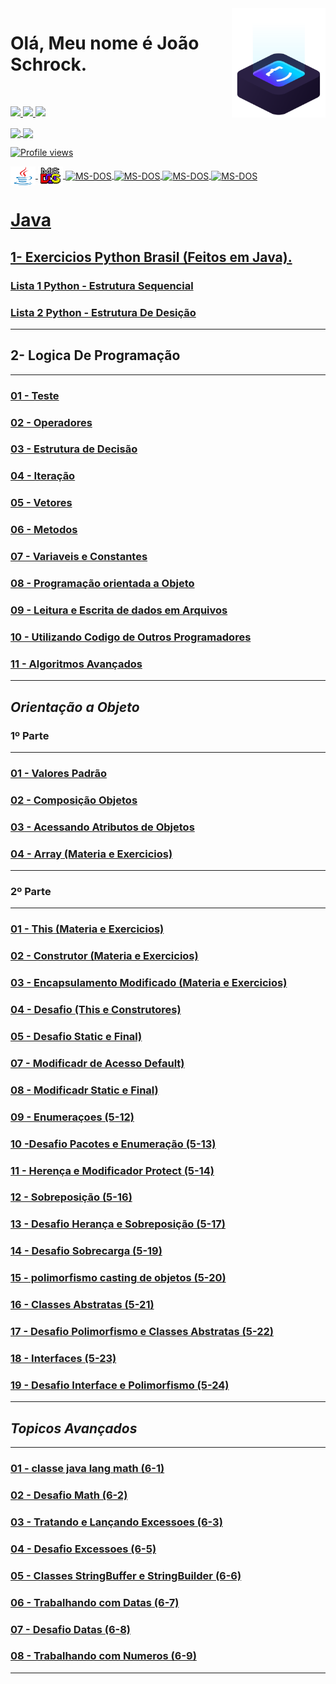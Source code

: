 <img src="ilus-code.svg" min-width="150px" max-width="150px" width="150px" align="right" alt="logo iuricode">
<h1 align="height">Olá, Meu nome é João Schrock. </h1></img>
<p align="left"> 
</p>
<br>
<p align="left">
  <a href="https://www.instagram.com/joaoschrock/" alt="Instagram">
    <img src="https://img.shields.io/badge/-Instagram-6610F2?style=for-the-badge&logo=Instagram&logoColor=FFFFFF&link=https://www.instagram.com/iuricode"/>
  </a>
  
  <a href="https://www.linkedin.com/in/jo%C3%A3o-schrock-b36560209" alt="Linkedin">
    <img src="https://img.shields.io/badge/-Linkedin-6610F2?style=for-the-badge&logo=Linkedin&logoColor=FFFFFF&link=https://www.linkedin.com/in/iuricode"/>
  </a>
 <a href="https://discord.com/channels/@me" alt="Discord">
    <img src="https://img.shields.io/badge/-Discord-6610F2?style=for-the-badge&logo=Discord&logoColor=FFFFFF&link=https://discord.gg/QevDJqCzaY"/>
  </a>

</p>
<p align="height">
<a href="https://https://github.com/JoaoSchrock">
  <img 
       align="center"
       height="140em" src="https://github-readme-stats.vercel.app/api?username=joaoschrock&show_icons=true&theme=rose_pine&include_all_commits=true&count_private=true"/>
  <img 
       align="center"
       height="140em" src="https://github-readme-stats.vercel.app/api/top-langs/?username=JoaoSchrock&layout=compact&langs_count=7&theme=rose_pine"/>  
    <p align="left"> 
      <img  height="22m" src="https://komarev.com/ghpvc/?username=joaoschrock&color=blue" alt="Profile views" />
 </p>
  <img align="center" alt="JAVA" height="30" width="40" src="https://github.com/devicons/devicon/blob/master/icons/java/java-original.svg">
    <img align="center" alt="MS-DOS" height="30" width="40" src="https://github.com/devicons/devicon/blob/master/icons/msdos/msdos-original.svg">
<img align="center" alt="MS-DOS" height="30" width="40" src="https://cdn.jsdelivr.net/gh/devicons/devicon/icons/css3/css3-original-wordmark.svg" />
 <img align="center" alt="MS-DOS" height="30" width="40" src="https://cdn.jsdelivr.net/gh/devicons/devicon/icons/cplusplus/cplusplus-original.svg" />
 <img align="center" alt="MS-DOS" height="30" width="40" src="https://cdn.jsdelivr.net/gh/devicons/devicon/icons/csharp/csharp-original.svg" />
  <img align="center" alt="MS-DOS" height="30" width="40" src="https://cdn.jsdelivr.net/gh/devicons/devicon/icons/c/c-original.svg" />

 
 # Java

## 1- Exercicios Python Brasil (Feitos em Java).
### [ Lista 1 Python - Estrutura Sequencial ](https://github.com/JoaoSchrock/Java/tree/main/Lista%201%20-%20Estrutura%20Sequencial/Exercicio-sequencial-main/)
### [ Lista 2 Python - Estrutura De Desição ](https://github.com/JoaoSchrock/Java/tree/main/Lista%202%20-%20Estrutura%20de%20Desi%C3%A7%C3%A3o/EstruturadeDesi-o-main/)
----

## 2- Logica De Programação
----
### [01 - Teste](https://github.com/JoaoSchrock/Java/tree/main/Testes/)

### [02 - Operadores ](https://github.com/JoaoSchrock/Java/tree/main/Operadores/ExerciciosJava-main/)


### [03 - Estrutura de Decisão ](https://github.com/JoaoSchrock/Java/tree/main/estrutura_de_decisao/)


### [04 - Iteração ](https://github.com/JoaoSchrock/Java/tree/main/Itera%C3%A7%C3%A3o/)


### [05 - Vetores ](https://github.com/JoaoSchrock/Java/tree/main/Vetores/)


### [06 - Metodos ](https://github.com/JoaoSchrock/Java/tree/main/metodos/)


### [07 - Variaveis e Constantes ](https://github.com/JoaoSchrock/Java/tree/main/variaveis_e_constantes_3/)


### [08 - Programação orientada a Objeto](https://github.com/JoaoSchrock/Java/tree/main/ProgramacaoORientadaAObjeto/)


### [09 - Leitura e Escrita de dados em Arquivos](https://github.com/JoaoSchrock/Java/tree/main/leituraeescrtitadedadosemarquivos/)


### [10 - Utilizando Codigo de Outros Programadores](https://github.com/JoaoSchrock/Java/tree/main/utilizando_codigo_de_outros_programadores/)


### [11 - Algoritmos Avançados](https://github.com/JoaoSchrock/Java/tree/main/algoritmos_avancados/)
----

##    _Orientação a Objeto_
### 1º Parte
----
### [01 - Valores Padrão](https://github.com/JoaoSchrock/Java/tree/main/valores_padrao/)

### [02 - Composição Objetos](https://github.com/JoaoSchrock/Java/tree/main/composicaoObjetos/)

### [03 - Acessando Atributos de Objetos](https://github.com/JoaoSchrock/Java/tree/main/acessando_Atributos_de_Objetos/)

### [04 - Array (Materia e Exercicios)](https://github.com/JoaoSchrock/Java/tree/main/Arrays/exercicio/)
----

### 2º Parte
----
### [01 - This (Materia e Exercicios)](https://github.com/JoaoSchrock/Java/tree/main/o_objeto_this/)

### [02 - Construtor (Materia e Exercicios)](https://github.com/JoaoSchrock/Java/tree/main/OrientacaoAobjetoParte2/)

### [03 - Encapsulamento Modificado (Materia e Exercicios)](https://github.com/JoaoSchrock/Java/tree/main/encapsulamentoemodificadoresdeacessopubliceprivate/)

### [04 - Desafio (This e Construtores)](https://github.com/JoaoSchrock/Java/tree/main/o_objeto_this/desafio_objeto_this_e_construtores/)

### [05 - Desafio Static e Final)](https://github.com/JoaoSchrock/Java/tree/main/Desafio_Static_e_Final/)

### [07 - Modificadr de Acesso Default)](https://github.com/JoaoSchrock/Java/tree/main/Modificadordeacessodefault/)

### [08 - Modificadr Static e Final)](https://github.com/JoaoSchrock/Java/tree/main/modificadorstaticefinal/)

### [09 - Enumeraçoes (5-12)](https://github.com/JoaoSchrock/Java/tree/main/enumeracoes_5_12/)

### [10 -Desafio Pacotes e Enumeração (5-13)](https://github.com/JoaoSchrock/Java/tree/main/desafio_pacotes_e_enumeracoes_5_13/)

### [11 - Herença e Modificador Protect (5-14)](https://github.com/JoaoSchrock/Java/tree/main/HerancaEmodificadorProtect5_14/)

### [12 - Sobreposição (5-16)](https://github.com/JoaoSchrock/Java/tree/main/Sobreposicao_5_16/)

### [13 - Desafio Herança e Sobreposição (5-17)](https://github.com/JoaoSchrock/Java/tree/main/desafio_heranca_e_sobreposicao_5_17/)

### [14 - Desafio Sobrecarga (5-19)](https://github.com/JoaoSchrock/Java/tree/main/_5_19_exercicio_sobrecarga/)

### [15 - polimorfismo casting de objetos (5-20)](https://github.com/JoaoSchrock/Java/tree/main/_5_20_polimorfismo_casting_de_objetos/)

### [16 - Classes Abstratas (5-21)](https://github.com/JoaoSchrock/Java/tree/main/_5_21_classes_abstratas/)

### [17 - Desafio Polimorfismo e Classes Abstratas (5-22)](https://github.com/JoaoSchrock/Java/tree/main/_5_22_desafio_polimorfismo_e_classes_abstratas/)

### [18 - Interfaces (5-23)](https://github.com/JoaoSchrock/Java/tree/main/_5_23_interfaces/)

### [19 - Desafio Interface e Polimorfismo (5-24)](https://github.com/JoaoSchrock/Java/tree/main/DesafioInterfaceePolimorfismo/)
----
##    _Topicos Avançados_  
----
### [01 - classe java lang math (6-1)](https://github.com/JoaoSchrock/Java/tree/main/_6_topcos_avancados_6_2_classe_java_lang__math/)
  
### [02 - Desafio Math (6-2)](https://github.com/JoaoSchrock/Java/tree/main/Exercicio_Topicos_Avancados/)

### [03 - Tratando e Lançando Excessoes (6-3)](https://github.com/JoaoSchrock/Java/tree/main/_6_4_tratando_e_lancando_excecoes/)
  
### [04 - Desafio Excessoes (6-5)](https://github.com/JoaoSchrock/Java/tree/main/_6_5_desafio_excecoes/)
     
### [05 - Classes StringBuffer e StringBuilder (6-6)](https://github.com/JoaoSchrock/Java/tree/main/_6_6_Classes_StringBuffer_e_StringBuilder/)
 
### [06 - Trabalhando com Datas (6-7)](https://github.com/JoaoSchrock/Java/tree/main/_6_7_trabalhando_com_datas/)
  
### [07 - Desafio Datas (6-8)](https://github.com/JoaoSchrock/Java/tree/main/DesafioDatas/)

### [08 - Trabalhando com Numeros (6-9)](https://github.com/JoaoSchrock/Java/tree/main/_6_9_trabalhando_com_numeros/)
----          






  

